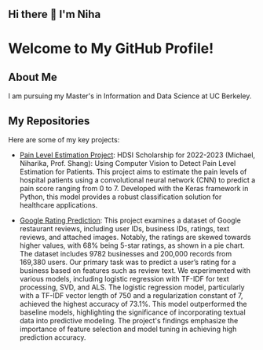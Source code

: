 ## Hi there 👋 I'm Niha

# Welcome to My GitHub Profile!

## About Me
I am pursuing my Master's in Information and Data Science at UC Berkeley. 

## My Repositories
Here are some of my key projects:

- [Pain Level Estimation Project](https://github.com/niha-m584/2022-2023_HDSI_Project): HDSI Scholarship for 2022-2023 (Michael, Niharika, Prof. Shang): Using Computer Vision to Detect Pain Level Estimation for Patients. This project aims to estimate the pain levels of hospital patients using a convolutional neural network (CNN) to predict a pain score ranging from 0 to 7. Developed with the Keras framework in Python, this model provides a robust classification solution for healthcare applications.
  
- [Google Rating Prediction](https://github.com/niha-m584/google_rating_prediction): This project examines a dataset of Google restaurant reviews, including user IDs, business IDs, ratings, text reviews, and attached images. Notably, the ratings are skewed towards higher values, with 68% being 5-star ratings, as shown in a pie chart. The dataset includes 9782 businesses and 200,000 records from 169,380 users. Our primary task was to predict a user’s rating for a business based on features such as review text. We experimented with various models, including logistic regression with TF-IDF for text processing, SVD, and ALS. The logistic regression model, particularly with a TF-IDF vector length of 750 and a regularization constant of 7, achieved the highest accuracy of 73.1%. This model outperformed the baseline models, highlighting the significance of incorporating textual data into predictive modeling. The project's findings emphasize the importance of feature selection and model tuning in achieving high prediction accuracy.
